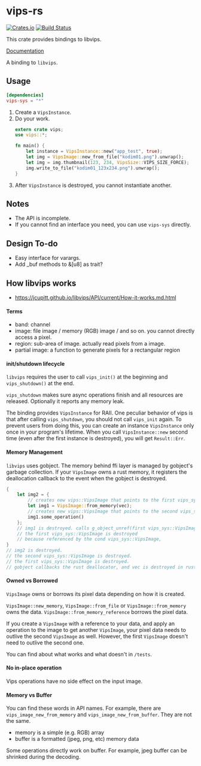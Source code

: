 # vips-rs
[![Crates.io](https://img.shields.io/crates/v/vips-rs.svg)](https://crates.io/crates/vips-rs)
[![Build Status](https://travis-ci.org/elbaro/vips-rs.svg?branch=master)](https://travis-ci.org/elbaro/vips-rs)

This crate provides bindings to libvips.

[Documentation](https://elbaro.github.io/vips-rs/vips/)

A binding to `libvips`.

## Usage

```toml
[dependencies]
vips-sys = "*"
```

1. Create a `VipsInstance`.
2. Do your work.
    ```rs
    extern crate vips;
    use vips::*;
    
    fn main() {
        let instance = VipsInstance::new("app_test", true);
        let img = VipsImage::new_from_file("kodim01.png").unwrap();
        let img = img.thumbnail(123, 234, VipsSize::VIPS_SIZE_FORCE);
        img.write_to_file("kodim01_123x234.png").unwrap();
    }
    ```
3. After `VipsInstance` is destroyed, you cannot instantiate another.

## Notes
- The API is incomplete.
- If you cannot find an interface you need, you can use `vips-sys` directly.

## Design To-do
- Easy interface for varargs.
- Add _buf methods to &[u8] as trait?


## How libvips works
- https://jcupitt.github.io/libvips/API/current/How-it-works.md.html

#### Terms
- band: channel
- image: file image / memory (RGB) image / and so on. you cannot directly access a pixel.
- region: sub-area of image. actually read pixels from a image.
- partial image: a function to generate pixels for a rectangular region


#### init/shutdown lifecycle
`libvips` requires the user to call `vips_init()` at the beginning and `vips_shutdown()` at the end.

`vips_shutdown` makes sure async operations finish and all resources are released. Optionally it reports any memory leak.

The binding provides `VipsInstance` for RAII. One peculiar behavior of vips is that after calling `vips_shutdown`, you should not call `vips_init` again. To prevent users from doing this, you can create an instance `VipsInstance` only once in your program's lifetime. When you call `VipsInstance::new` second time (even after the first instance is destroyed), you will get `Result::Err`.

#### Memory Management
`libvips` uses gobject. The memory behind ffi layer is managed by gobject's garbage collection.
If your `VipsImage` owns a rust memory, it registers the deallocation callback to the event when the gobject is destroyed.

```rust
{
    let img2 = {
        // creates new vips::VipsImage that points to the first vips_sys::VipsImage
        let img1 = VipsImage::from_memory(vec);
        // creates new vips::VipsImage that points to the second vips_sys::VipsImage
        img1.some_operation()
    };
    // img1 is destroyed. calls g_object_unref(first vips_sys::VipsImage).
    // the first vips_sys::VipsImage is destroyed
    // because referenced by the cond vips_sys::VipsImage,
}
// img2 is destroyed.
// the second vips_sys::VipsImage is destroyed.
// the first vips_sys::VipsImage is destroyed.
// gobject callbacks the rust deallocator, and vec is destroyed in rust side. 
```  

#### Owned vs Borrowed
`VipsImage` owns or borrows its pixel data depending on how it is created.

`VipsImage::new_memory`, `VipsImage::from_file` or `VipsImage::from_memory` owns the data.
`VipsImage::from_memory_reference` borrows the pixel data.

If you create a `VipsImage` with a reference to your data, and apply an operation to the image to get another `VipsImage`, your pixel data needs to outlive the second `VipsImage` as well. However, the first `VipsImage` doesn't need to outlive the second one.

You can find about what works and what doesn't in `/tests`. 



#### No in-place operation
Vips operations have no side effect on the input image.


#### Memory vs Buffer
You can find these words in API names. For example, there are `vips_image_new_from_memory` and `vips_image_new_from_buffer`. They are not the same.

- memory is a simple (e.g. RGB) array
- buffer is a formatted (jpeg, png, etc) memory data

Some operations directly work on buffer. For example, jpeg buffer can be shrinked during the decoding.
